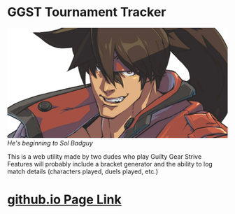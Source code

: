 # GGST Tournament Tracker

![sol badguy](media/Face_1024_2048/Face_1024_2048_SOL.png)
_He's beginning to Sol Badguy_

This is a web utility made by two dudes who play Guilty Gear Strive
Features will probably include a bracket generator and the ability to log match details (characters played, duels played, etc.)

# [github.io Page Link](https://billskills.github.io/ggst-tournament-tracker)
